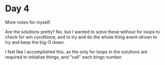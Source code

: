 # Day 4

More notes for myself.

Are the solutions pretty? No, but I wanted to solve these without for loops to check
for win conditions, and to try and do the whole thing event-driven to try and keep the big-O down.

I feel like I accomplished this, as the only for loops in the solutions are required to initialize things, and "call" each bingo number.